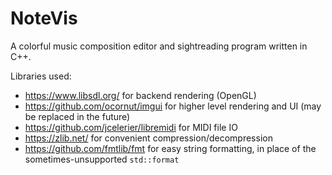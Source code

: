 # NoteVis
A colorful music composition editor and sightreading program written in C++.

Libraries used:
- https://www.libsdl.org/ for backend rendering (OpenGL)
- https://github.com/ocornut/imgui for higher level rendering and UI (may be replaced in the future)
- https://github.com/jcelerier/libremidi for MIDI file IO
- https://zlib.net/ for convenient compression/decompression
- https://github.com/fmtlib/fmt for easy string formatting, in place of the sometimes-unsupported `std::format`